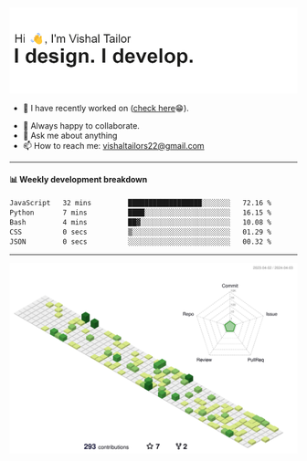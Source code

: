 ![Hi, I'm Vishal Tailor. I design. I develop.](https://github.com/vishaltailors/vishaltailors/blob/main/header.png?raw=true)

- 🔭 I have recently worked on ([check here](https://vishaltailor.com)😁).
<!-- - 🎦 Currently watching: JavaScript: The Hard Parts By Will Sentance. -->
- 👯 Always happy to collaborate.
- 💬 Ask me about anything
- 📫 How to reach me: <a href="mailto:vishaltailors22@gmail.com">vishaltailors22@gmail.com</a>

<hr /> 
<h4>📊 Weekly development breakdown</h4>
<!--START_SECTION:waka-->

```txt
JavaScript   32 mins         ██████████████████░░░░░░░   72.16 %
Python       7 mins          ████░░░░░░░░░░░░░░░░░░░░░   16.15 %
Bash         4 mins          ██▓░░░░░░░░░░░░░░░░░░░░░░   10.08 %
CSS          0 secs          ▒░░░░░░░░░░░░░░░░░░░░░░░░   01.29 %
JSON         0 secs          ░░░░░░░░░░░░░░░░░░░░░░░░░   00.32 %
```

<!--END_SECTION:waka-->
<hr /> 

![](./profile-3d-contrib/profile-green-animate.svg)
